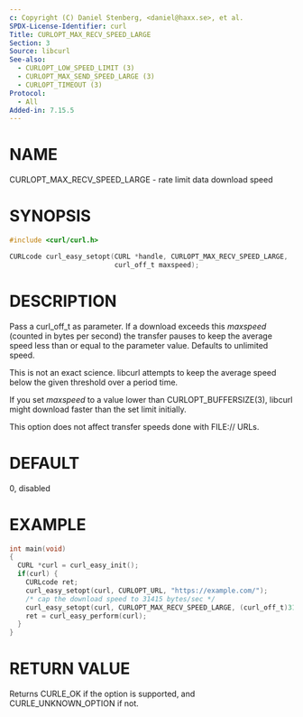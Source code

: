 ```yaml
---
c: Copyright (C) Daniel Stenberg, <daniel@haxx.se>, et al.
SPDX-License-Identifier: curl
Title: CURLOPT_MAX_RECV_SPEED_LARGE
Section: 3
Source: libcurl
See-also:
  - CURLOPT_LOW_SPEED_LIMIT (3)
  - CURLOPT_MAX_SEND_SPEED_LARGE (3)
  - CURLOPT_TIMEOUT (3)
Protocol:
  - All
Added-in: 7.15.5
---
```


# NAME

CURLOPT_MAX_RECV_SPEED_LARGE - rate limit data download speed

# SYNOPSIS

~~~c
#include <curl/curl.h>

CURLcode curl_easy_setopt(CURL *handle, CURLOPT_MAX_RECV_SPEED_LARGE,
                          curl_off_t maxspeed);
~~~

# DESCRIPTION

Pass a curl_off_t as parameter. If a download exceeds this *maxspeed*
(counted in bytes per second) the transfer pauses to keep the average speed
less than or equal to the parameter value. Defaults to unlimited speed.

This is not an exact science. libcurl attempts to keep the average speed below
the given threshold over a period time.

If you set *maxspeed* to a value lower than CURLOPT_BUFFERSIZE(3),
libcurl might download faster than the set limit initially.

This option does not affect transfer speeds done with FILE:// URLs.

# DEFAULT

0, disabled

# EXAMPLE

~~~c
int main(void)
{
  CURL *curl = curl_easy_init();
  if(curl) {
    CURLcode ret;
    curl_easy_setopt(curl, CURLOPT_URL, "https://example.com/");
    /* cap the download speed to 31415 bytes/sec */
    curl_easy_setopt(curl, CURLOPT_MAX_RECV_SPEED_LARGE, (curl_off_t)31415);
    ret = curl_easy_perform(curl);
  }
}
~~~

# RETURN VALUE

Returns CURLE_OK if the option is supported, and CURLE_UNKNOWN_OPTION if not.
